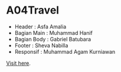 # A04Travel
- Header : Asfa Amalia
- Bagian Main : Muhammad Hanif 
- Bagian Body : Gabriel Batubara
- Footer : Sheva Nabilla
- Responsif : Muhammad Agam Kurniawan

[Visit here](https://agamk24.github.io/A04Travel/).
